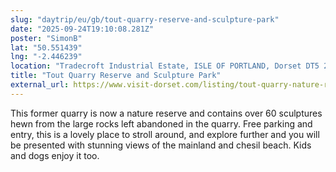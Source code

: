 ```yaml
---
slug: "daytrip/eu/gb/tout-quarry-reserve-and-sculpture-park"
date: "2025-09-24T19:10:08.281Z"
poster: "SimonB"
lat: "50.551439"
lng: "-2.446239"
location: "Tradecroft Industrial Estate, ISLE OF PORTLAND, Dorset DT5 2LN"
title: "Tout Quarry Reserve and Sculpture Park"
external_url: https://www.visit-dorset.com/listing/tout-quarry-nature-reserve-and-sculpture-park/63002301/
---
```

This former quarry is now a nature reserve and contains over 60 sculptures hewn from the large rocks left abandoned in the quarry. Free parking and entry, this is a lovely place to stroll around, and explore further and you will be presented with stunning views of the mainland and chesil beach. Kids and dogs enjoy it too.